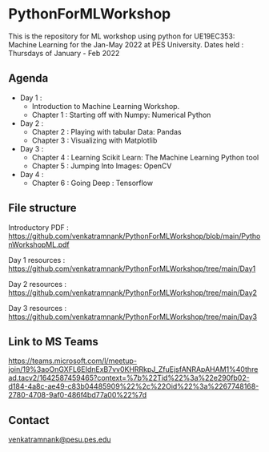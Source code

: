 # PythonForMLWorkshop
This is the repository for ML workshop using python for UE19EC353: Machine Learning for the Jan-May 2022 at PES University.
Dates held : Thursdays of January - Feb  2022

## Agenda 
- Day 1 : 
  - Introduction to Machine Learning Workshop. 
  - Chapter 1 : Starting off with Numpy: Numerical Python
- Day 2 : 
  - Chapter 2 : Playing with tabular Data: Pandas
  - Chapter 3 : Visualizing with Matplotlib
- Day 3 : 
  - Chapter 4 : Learning Scikit Learn: The Machine Learning Python tool
  - Chapter 5 : Jumping Into Images: OpenCV
- Day 4 :
  - Chapter 6 : Going Deep : Tensorflow

## File structure
Introductory PDF : https://github.com/venkatramnank/PythonForMLWorkshop/blob/main/PythonWorkshopML.pdf

Day 1 resources : https://github.com/venkatramnank/PythonForMLWorkshop/tree/main/Day1

Day 2 resources : https://github.com/venkatramnank/PythonForMLWorkshop/tree/main/Day2

Day 3 resources : https://github.com/venkatramnank/PythonForMLWorkshop/tree/main/Day3

## Link to MS Teams
https://teams.microsoft.com/l/meetup-join/19%3aoOnGXFL6EIdnExB7vv0KHRRkpJ_ZfuEjsfANRApAHAM1%40thread.tacv2/1642587459465?context=%7b%22Tid%22%3a%22e290fb02-d184-4a8c-ae49-c83b04485909%22%2c%22Oid%22%3a%2267748168-2780-4708-9af0-486f4bd77a00%22%7d


## Contact
venkatramnank@pesu.pes.edu
